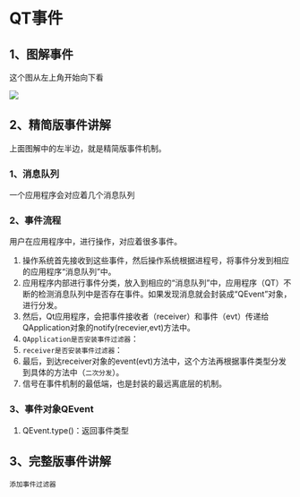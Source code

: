 # QT事件

## 1、图解事件

这个图从左上角开始向下看

![](https://gitee.com/Person1024/pic/raw/master/img/image-20220506225237929.png)

## 2、精简版事件讲解

上面图解中的左半边，就是精简版事件机制。

### 1、消息队列

一个应用程序会对应着几个消息队列

### 2、事件流程

用户在应用程序中，进行操作，对应着很多事件。

1. 操作系统首先接收到这些事件，然后操作系统根据进程号，将事件分发到相应的应用程序“消息队列”中。
2. 应用程序内部进行事件分类，放入到相应的“消息队列”中，应用程序（QT）不断的检测消息队列中是否存在事件。如果发现消息就会封装成“QEvent”对象，进行分发。
3. 然后，Qt应用程序，会把事件接收者（receiver）和事件（evt）传递给QApplication对象的notify(recevier,evt)方法中。
4. `QApplication是否安装事件过滤器`：
5. `receiver是否安装事件过滤器`：
6. 最后，到达receiver对象的event(evt)方法中，这个方法再根据事件类型分发到具体的方法中（`二次分发`）。
7. 信号在事件机制的最低端，也是封装的最远离底层的机制。

### 3、事件对象QEvent

1. QEvent.type()：返回事件类型



## 3、完整版事件讲解

`添加事件过滤器`

